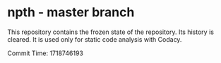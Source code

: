 # npth - master branch

This repository contains the frozen state of the repository.
Its history is cleared. It is used only for static code
analysis with Codacy.

Commit Time: 1718746193